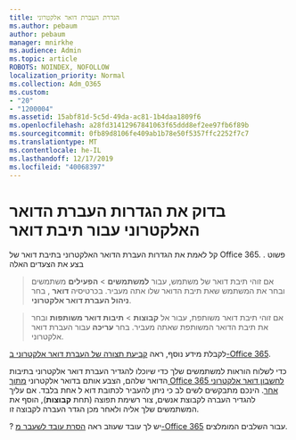 ```yaml
---
title: הגדרת העברת דואר אלקטרוני
ms.author: pebaum
author: pebaum
manager: mnirkhe
ms.audience: Admin
ms.topic: article
ROBOTS: NOINDEX, NOFOLLOW
localization_priority: Normal
ms.collection: Adm_O365
ms.custom:
- "20"
- "1200004"
ms.assetid: 15abf81d-5c5d-49da-ac81-1b4daa1809f6
ms.openlocfilehash: a28fd31412967841063f65ddd8ef2ee97fb6f89b
ms.sourcegitcommit: 0fb89d8106fe409ab1b78e50f5357ffc2252f7c7
ms.translationtype: MT
ms.contentlocale: he-IL
ms.lasthandoff: 12/17/2019
ms.locfileid: "40068397"
---
```

# <a name="check-the-email-forwarding-settings-for-a-mailbox"></a>בדוק את הגדרות העברת הדואר האלקטרוני עבור תיבת דואר

קל לאמת את הגדרות העברת הדואר האלקטרוני בתיבת דואר של Office 365. . פשוט בצע את הצעדים האלה
  
> אם זוהי תיבת דואר של משתמש, עבור **למשתמשים** \> **הפעילים** משתמשים ובחר את המשתמש שאת תיבת הדואר שלו אתה מעביר. בכרטיסיה **דואר** , בחר **ניהול העברת דואר אלקטרוני**.

> אם זוהי תיבת דואר משותפת, עבור אל **קבוצות** \> **תיבות דואר משותפות** ובחר את תיבת הדואר המשותפת שאתה מעביר. בחר **עריכה** עבור העברת דואר אלקטרוני.

לקבלת מידע נוסף, ראה [קביעת תצורה של העברת דואר אלקטרוני ב-Office 365](https://docs.microsoft.com/office365/admin/email/configure-email-forwarding).
  
כדי לשלוח הוראות למשתמשים שלך כדי שיוכלו להגדיר העברת דואר אלקטרוני בתיבות הדואר שלהם, הצבע אותם בדואר אלקטרוני [מתוך Office 365 לחשבון דואר אלקטרוני אחר](https://support.office.com/article/Forward-email-from-Office-365-to-another-email-account-1ed4ee1e-74f8-4f53-a174-86b748ff6a0e). הינכם מתבקשים לשים לב כי ניתן להעביר לכתובת דוא ל אחת בלבד. אם עליך להגדיר העברה לקבוצת אנשים, צור רשימת תפוצה (תחת **קבוצות**), הוסף את המשתמשים שלך אליה ולאחר מכן הגדר העברה לקבוצה זו.
  
? יש לך עובד שעוזב ראה [הסרת עובד לשעבר מ-Office 365](https://docs.microsoft.com/office365/admin/add-users/remove-former-employee) עבור השלבים המומלצים.